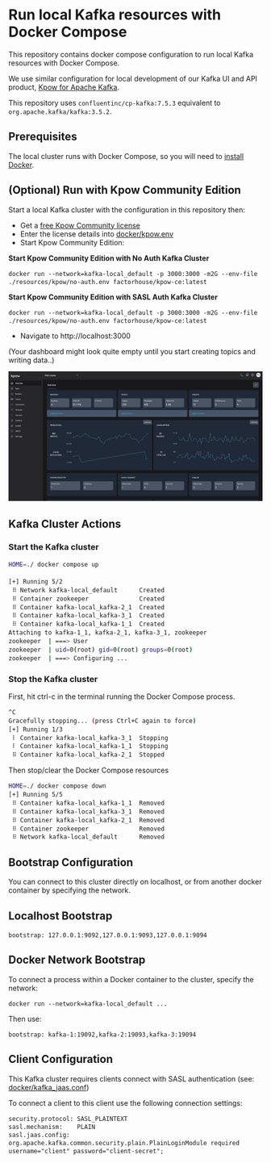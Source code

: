 # Run local Kafka resources with Docker Compose

This repository contains docker compose configuration to run local Kafka resources with Docker Compose.

We use similar configuration for local development of our Kafka UI and API product, [Kpow for Apache Kafka](https://factorhouse.io/kpow).

This repository uses `confluentinc/cp-kafka:7.5.3` equivalent to `org.apache.kafka/kafka:3.5.2`.

## Prerequisites

The local cluster runs with Docker Compose, so you will need to [install Docker](https://www.docker.com/).

## (Optional) Run with Kpow Community Edition

Start a local Kafka cluster with the configuration in this repository then:

* Get a [free Kpow Community license](https://factorhouse.io/kpow/community/) 
* Enter the license details into [docker/kpow.env](docker/kpow.env)
* Start Kpow Community Edition:

**Start Kpow Community Edition with No Auth Kafka Cluster**

```
docker run --network=kafka-local_default -p 3000:3000 -m2G --env-file ./resources/kpow/no-auth.env factorhouse/kpow-ce:latest
```

**Start Kpow Community Edition with SASL Auth Kafka Cluster**

```
docker run --network=kafka-local_default -p 3000:3000 -m2G --env-file ./resources/kpow/no-auth.env factorhouse/kpow-ce:latest
```

* Navigate to http://localhost:3000

(Your dashboard might look quite empty until you start creating topics and writing data..)

![Kpow UI](/resources/img/kpow-overview.png)

## Kafka Cluster Actions

### Start the Kafka cluster

```bash
HOME=./ docker compose up

[+] Running 5/2
 ⠿ Network kafka-local_default      Created                                                 3.3s
 ⠿ Container zookeeper              Created                                                 0.1s
 ⠿ Container kafka-local_kafka-2_1  Created                                                 0.1s
 ⠿ Container kafka-local_kafka-3_1  Created                                                 0.1s
 ⠿ Container kafka-local_kafka-1_1  Created                                                 0.1s
Attaching to kafka-1_1, kafka-2_1, kafka-3_1, zookeeper
zookeeper  | ===> User
zookeeper  | uid=0(root) gid=0(root) groups=0(root)
zookeeper  | ===> Configuring ...
```

### Stop the Kafka cluster

First, hit ctrl-c in the terminal running the Docker Compose process.

```bash
^C
Gracefully stopping... (press Ctrl+C again to force)
[+] Running 1/3
 ⠇ Container kafka-local_kafka-3_1  Stopping                                                10.9s
 ⠇ Container kafka-local_kafka-1_1  Stopping                                                10.9s
 ⠿ Container kafka-local_kafka-2_1  Stopped                                                 5.1s
```

Then stop/clear the Docker Compose resources

```bash
HOME=./ docker compose down
[+] Running 5/5
 ⠿ Container kafka-local_kafka-1_1  Removed                                                 0.0s
 ⠿ Container kafka-local_kafka-3_1  Removed                                                 0.0s
 ⠿ Container kafka-local_kafka-2_1  Removed                                                 0.0s
 ⠿ Container zookeeper              Removed                                                 0.0s
 ⠿ Network kafka-local_default      Removed                                                 2.4s
```
 
## Bootstrap Configuration

You can connect to this cluster directly on localhost, or from another docker container by specifying the network.

## Localhost Bootstrap

```
bootstrap: 127.0.0.1:9092,127.0.0.1:9093,127.0.0.1:9094
```

## Docker Network Bootstrap

To connect a process within a Docker container to the cluster, specify the network:
 
```
docker run --network=kafka-local_default ...
```

Then use:

```
bootstrap: kafka-1:19092,kafka-2:19093,kafka-3:19094 
```

## Client Configuration

This Kafka cluster requires clients connect with SASL authentication (see: [docker/kafka_jaas.conf](docker/kafka_jaas.conf))

To connect a client to this client use the following connection settings:

```
security.protocol: SASL_PLAINTEXT
sasl.mechanism:    PLAIN
sasl.jaas.config:  org.apache.kafka.common.security.plain.PlainLoginModule required username="client" password="client-secret";
```
